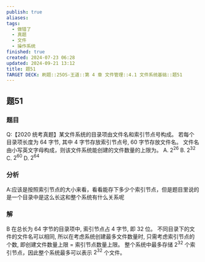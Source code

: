 ```yaml
---
publish: true
aliases: 
tags:
  - 做错了
  - 真题
  - 文件
  - 操作系统
finished: true
created: 2024-07-23 06:28
updated: 2024-09-21 13:12
title: 题51
TARGET DECK: 刷题::25OS-王道::第 4 章 文件管理::4.1 文件系统基础::题51
---
```

## 题51
### 题目
Q:【2020 统考真题】某文件系统的目录项由文件名和索引节点号构成。
若每个目录项长度为 64 字节, 其中 4 字节存放索引节点号, 60 字节存放文件名。
文件名由小写英文字母构成，则该文件系统能创建的文件数量的上限为。
A. ${2}^{26}$ 
B. ${2}^{32}$ 
C. ${2}^{60}$ 
D. ${2}^{64}$
### 分析
A:应该是按照索引节点的大小来看，看看能存下多少个索引节点，但是题目里说的是一个目录中是这么长这和整个系统有什么关系呢
### 解
B
在总长为 64 字节的目录项中, 索引节点占 4 字节, 即 32 位。
不同目录下的文件的文件名可以相同, 所以在考虑系统创建最多文件数量时, 只需考虑索引节点的个数, 
即创建文件数量上限 $=$ 索引节点数量上限。
整个系统中最多存储 ${2}^{32}$ 个索引节点，因此整个系统最多可以表示 ${2}^{32}$ 个文件。
<!--ID: 1725343910749-->
